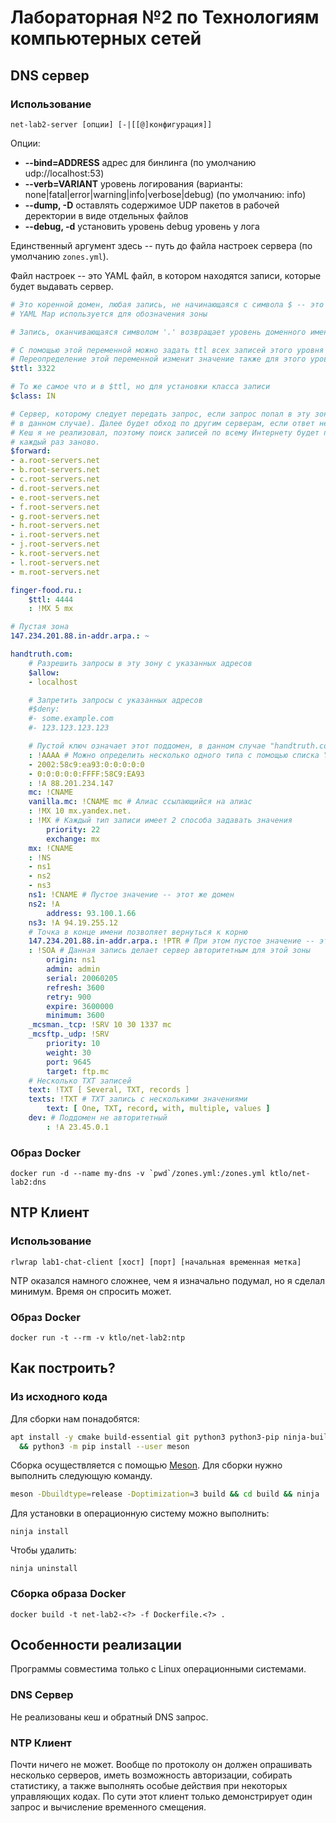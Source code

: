 Лабораторная №2 по Технологиям компьютерных сетей
=====================================================

DNS сервер
-----------------------------------------------------

### Использование

    net-lab2-server [опции] [-|[[@]конфигурация]]

Опции:
- **--bind=ADDRESS** адрес для бинлинга (по умолчанию udp://localhost:53)
- **--verb=VARIANT** уровень логирования (варианты: none|fatal|error|warning|info|verbose|debug) (по умолчанию: info)
- **--dump, -D** оставлять содержимое UDP пакетов в рабочей деректории в виде отдельных файлов
- **--debug, -d** установить уровень debug уровень у лога

Единственный аргумент здесь -- путь до файла настроек сервера (по умолчанию `zones.yml`).

Файл настроек -- это YAML файл, в котором находятся записи, которые будет выдавать сервер.

```yaml
# Это коренной домен, любая запись, не начинающаяся с символа $ -- это доменное имя
# YAML Map используется для обозначения зоны

# Запись, оканчивающаяся символом '.' возвращает уровень доменного имени к корню.

# С помощью этой переменной можно задать ttl всех записей этого уровня и ниже.
# Переопределение этой переменной изменит значение также для этого уровня и ниже.
$ttl: 3322

# То же самое что и в $ttl, но для установки класса записи
$class: IN

# Сервер, которому следует передать запрос, если запрос попал в эту зону (корень
# в данном случае). Далее будет обход по другим серверам, если ответ не рекурсивный.
# Кеш я не реализовал, поэтому поиск записей по всему Интернету будет происходить
# каждый раз заново.
$forward:
- a.root-servers.net
- b.root-servers.net
- c.root-servers.net
- d.root-servers.net
- e.root-servers.net
- f.root-servers.net
- g.root-servers.net
- h.root-servers.net
- i.root-servers.net
- j.root-servers.net
- k.root-servers.net
- l.root-servers.net
- m.root-servers.net

finger-food.ru.:
    $ttl: 4444
    : !MX 5 mx

# Пустая зона
147.234.201.88.in-addr.arpa.: ~

handtruth.com:
    # Разрешить запросы в эту зону с указанных адресов
    $allow:
    - localhost

    # Запретить запросы с указанных адресов
    #$deny:
    #- some.example.com
    #- 123.123.123.123

    # Пустой ключ означает этот поддомен, в данном случае "handtruth.com"
    : !AAAA # Можно определить несколько одного типа с помощью списка YAML
    - 2002:58c9:ea93:0:0:0:0:0
    - 0:0:0:0:0:FFFF:58C9:EA93
    : !A 88.201.234.147
    mc: !CNAME
    vanilla.mc: !CNAME mc # Алиас ссылающийся на алиас
    : !MX 10 mx.yandex.net.
    : !MX # Каждый тип записи имеет 2 способа задавать значения
        priority: 22
        exchange: mx
    mx: !CNAME
    : !NS
    - ns1
    - ns2
    - ns3
    ns1: !CNAME # Пустое значение -- этот же домен
    ns2: !A
        address: 93.100.1.66
    ns3: !A 94.19.255.12
    # Точка в конце имени позволяет вернуться к корню
    147.234.201.88.in-addr.arpa.: !PTR # При этом пустое значение -- этот же домен
    : !SOA # Данная запись делает сервер авторитетным для этой зоны
        origin: ns1
        admin: admin
        serial: 20060205
        refresh: 3600
        retry: 900
        expire: 3600000
        minimum: 3600
    _mcsman._tcp: !SRV 10 30 1337 mc
    _mcsftp._udp: !SRV
        priority: 10
        weight: 30
        port: 9645
        target: ftp.mc
    # Несколько TXT записей
    text: !TXT [ Several, TXT, records ]
    texts: !TXT # TXT запись с несколькими значениями
        text: [ One, TXT, record, with, multiple, values ]
    dev: # Поддомен не авторитетный
        : !A 23.45.0.1
```

### Образ Docker

    docker run -d --name my-dns -v `pwd`/zones.yml:/zones.yml ktlo/net-lab2:dns

NTP Клиент
-----------------------------------------------------

### Использование

    rlwrap lab1-chat-client [хост] [порт] [начальная временная метка]

NTP оказался намного сложнее, чем я изначально подумал, но я сделал минимум. Время он спросить может.

### Образ Docker

    docker run -t --rm -v ktlo/net-lab2:ntp

Как построить?
-----------------------------------------------------

### Из исходного кода

Для сборки нам понадобятся:

```sh
apt install -y cmake build-essential git python3 python3-pip ninja-build \
  && python3 -m pip install --user meson
```

Сборка осуществляется с помощью [Meson](https://mesonbuild.com). Для сборки нужно выполнить следующую команду.

```sh
meson -Dbuildtype=release -Doptimization=3 build && cd build && ninja
```

Для установки в операционную систему можно выполнить:

    ninja install

Чтобы удалить:

    ninja uninstall

### Сборка образа Docker

    docker build -t net-lab2-<?> -f Dockerfile.<?> .

Особенности реализации
-----------------------------------------------------

Программы совместима только с Linux операционными системами.

### DNS Сервер

Не реализованы кеш и обратный DNS запрос.

### NTP Клиент

Почти ничего не может. Вообще по протоколу он должен опрашивать несколько серверов, иметь возможность авторизации, собирать статистику, а также выполнять особые действия при некоторых управляющих кодах. По сути этот клиент только демонстрирует один запрос и вычисление временного смещения.
